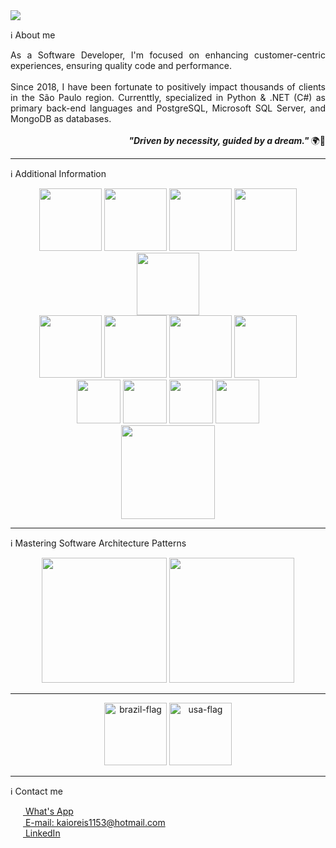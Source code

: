 <img src="https://res.cloudinary.com/dw5vgi1w1/image/upload/v1759014521/Kaio_rm3oii.png" />

ℹ About me

<div align="justify">
  As a Software Developer, I'm focused on enhancing customer-centric experiences, ensuring quality code and performance. 
<div>
  
<div> 
  &nbsp;
</div>

<div> 
  Since 2018, I have been fortunate to positively impact thousands of clients in the São Paulo region. Currenttly, specialized in Python & .NET (C#) as primary back-end languages and PostgreSQL, Microsoft SQL Server, and MongoDB as databases.
</div>

<div> 
  &nbsp;
</div>

<div align="right">  
 <i> <b> "Driven by necessity, guided by a dream." </b> </i> 🌍🧠   
</div>

<hr>

ℹ Additional Information

<div align="center">    
  <img height="100em" src="https://cdn.jsdelivr.net/gh/devicons/devicon@latest/icons/python/python-original-wordmark.svg" />
  <img height="100em" src="https://cdn.jsdelivr.net/gh/devicons/devicon@latest/icons/csharp/csharp-original.svg" />
  <img height="100em" src="https://cdn.jsdelivr.net/gh/devicons/devicon@latest/icons/azuresqldatabase/azuresqldatabase-original.svg"/>   
  <img height="100em" src="https://cdn.jsdelivr.net/gh/devicons/devicon@latest/icons/mongodb/mongodb-original.svg"/>
  <img height="100em" src="https://cdn.jsdelivr.net/gh/devicons/devicon@latest/icons/postman/postman-original.svg"/>
</div>

<div align="center">
  <img height="100em" src="https://cdn.jsdelivr.net/gh/devicons/devicon@latest/icons/dbeaver/dbeaver-original.svg" />
  <img height="100em" src="https://cdn.jsdelivr.net/gh/devicons/devicon@latest/icons/azuredevops/azuredevops-original.svg" />
  <img height="100em" src="https://cdn.jsdelivr.net/gh/devicons/devicon@latest/icons/vscode/vscode-original-wordmark.svg" /> 
  <img height="100em" src="https://cdn.jsdelivr.net/gh/devicons/devicon@latest/icons/visualstudio/visualstudio-original.svg" />
</div>


<div align="center">
  <img height="70em" src="https://cdn.jsdelivr.net/gh/devicons/devicon@latest/icons/javascript/javascript-original.svg" />         
  <img height="70em" src="https://cdn.jsdelivr.net/gh/devicons/devicon@latest/icons/typescript/typescript-original.svg" />          
  <img height="70em" src="https://cdn.jsdelivr.net/gh/devicons/devicon@latest/icons/tailwindcss/tailwindcss-original.svg"/>          
  <img height="70em" src="https://cdn.jsdelivr.net/gh/devicons/devicon@latest/icons/bootstrap/bootstrap-original.svg" />  
</div>

<div align="center">
  <img height="150em" src="https://cdn.jsdelivr.net/gh/devicons/devicon@latest/icons/git/git-plain-wordmark.svg" />
</div>

<hr>

ℹ Mastering Software Architecture Patterns
<div align="center">
  <img height="200em" src="https://res.cloudinary.com/dw5vgi1w1/image/upload/v1756565385/CleanArchitecture_jdouet.jpg"/>
  <img height="200em" src="https://res.cloudinary.com/dw5vgi1w1/image/upload/v1756565477/MVC-Architecture-800x450_k90kya.png"/>
</div>

<hr> 

<div align="center">  
  <img height="100em" src="https://img.icons8.com/color/96/brazil-circular.png" alt="brazil-flag"/>  
  <img height="100em" src="https://img.icons8.com/color/96/usa-circular.png" alt="usa-flag"/>
</div>

<hr>


ℹ Contact me

<a href="https://kaiogotyacode.github.io/whatsappCR/" target="_blank">
  <img src="https://res.cloudinary.com/dw5vgi1w1/image/upload/v1759015268/whatsappicon_qlzxhg.png" height="15em" style="vertical-align:middle; margin-right:5px;" /> What's App
</a>
<br>
<a href="mailto:kaioreis1153@hotmail.com" target="_blank">
  <img src="https://res.cloudinary.com/dw5vgi1w1/image/upload/v1759015270/5382-outlook_102516_xoy17r.png" height="15em" style="vertical-align:middle; margin-right:5px;" />
  E-mail: kaioreis1153@hotmail.com
</a>
<br>
<a href="https://www.linkedin.com/in/kaio-maciel/" target="_blank">
  <img src="https://res.cloudinary.com/dw5vgi1w1/image/upload/v1759015271/LinkedIn_icon.svg_vtalmn.png" height="15em" style="vertical-align:middle; margin-right:5px;" />
  LinkedIn
</a>



